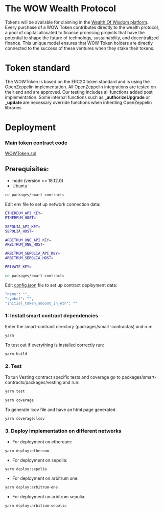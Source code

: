 # The WOW Wealth Protocol
Tokens will be available for claiming in the [Wealth Of Wisdom platform](https://wealthofwisdom.io/wow-token/). 
Every purchase of a WOW Token contributes directly to the wealth protocol, a pool of capital allocated to finance promising projects that have the potential to shape the future of technology, sustainability, and decentralized finance. This unique model ensures that WOW Token holders are directly connected to the success of these ventures when they stake their tokens.

# Token standard
The WOWToken is based on the ERC20 token standard and is using the OpenZeppelin implementation. All OpenZeppelin integrations are tested on their end and are approved. Our testing includes all functions added post implementation. Some internal functions such as **_authorizeUpgrade** or **_update** are necessary override functions when inheriting OpenZeppelin libraries.

# Deployment
### Main token contract code
[WOWToken.sol](../packages/smart-contracts/packages/token/contracts/WOWToken.sol)

## Prerequisites:
- node  (version >= 18.12.0)
- Ubuntu

```bash
cd packages/smart-contracts
```

Edit env file to set up network connection data:
```bash
ETHEREUM_API_KEY=
ETHEREUM_HOST=

SEPOLIA_API_KEY=
SEPOLIA_HOST=

ARBITRUM_ONE_API_KEY=
ARBITRUM_ONE_HOST=

ARBITRUM_SEPOLIA_API_KEY=
ARBITRUM_SEPOLIA_HOST=

PRIVATE_KEY=
```

```bash
cd packages/smart-contracts
```

Edit [config.json](../packages/smart-contracts/packages/token/scripts/data/config.json) file to set up contract deployment data:

```bash
"name": "",
"symbol": "",
"initial_token_amount_in_eth": ""
```

### 1: Install smart contract dependencies
Enter the smart-contract directory (packages/smart-contractas) and run:
```bash
yarn
```
To test out if everything is installed correctly run:
```bash
yarn build
```

### 2. Test
To tun Vesting contract specific tests and coverage go to packages/smart-contracts/packages/vesting and run:
```bash
yarn test
```

```bash
yarn coverage
```

To generate lcov file and have an html page generated:
```bash
yarn coverage:lcov
```

### 3. Deploy implementation on different networks
- For deployment on ethereum:
```bash
yarn deploy:ethereum
```

- For deployment on sepolia:
```bash
yarn deploy:sepolia
```

- For deployment on arbitrum one:
```bash
yarn deploy:arbitrum-one
```

- For deployment on arbitrum sepolia:
```bash
yarn deploy:arbitrum-sepolia
```

